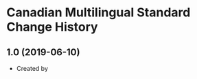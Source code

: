 Canadian Multilingual Standard Change History
====================

1.0 (2019-06-10)
----------------
* Created by 
